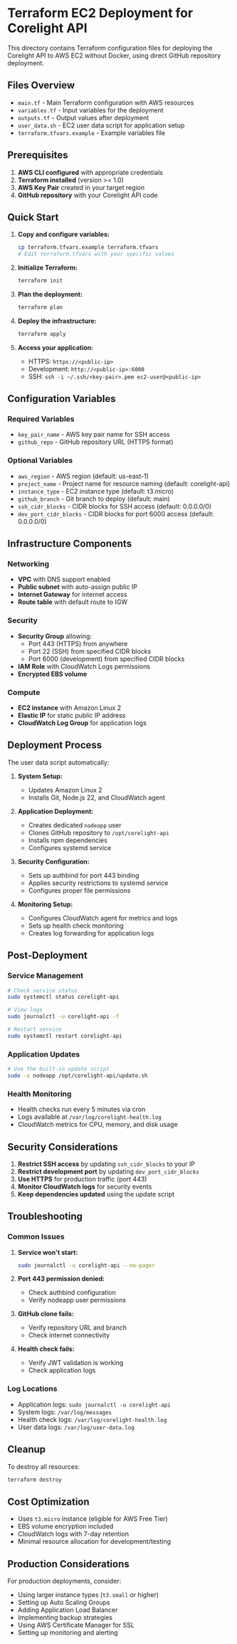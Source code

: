 # Terraform EC2 Deployment for Corelight API

This directory contains Terraform configuration files for deploying the Corelight API to AWS EC2 without Docker, using direct GitHub repository deployment.

## Files Overview

- `main.tf` - Main Terraform configuration with AWS resources
- `variables.tf` - Input variables for the deployment
- `outputs.tf` - Output values after deployment
- `user_data.sh` - EC2 user data script for application setup
- `terraform.tfvars.example` - Example variables file

## Prerequisites

1. **AWS CLI configured** with appropriate credentials
2. **Terraform installed** (version >= 1.0)
3. **AWS Key Pair** created in your target region
4. **GitHub repository** with your Corelight API code

## Quick Start

1. **Copy and configure variables:**
   ```bash
   cp terraform.tfvars.example terraform.tfvars
   # Edit terraform.tfvars with your specific values
   ```

2. **Initialize Terraform:**
   ```bash
   terraform init
   ```

3. **Plan the deployment:**
   ```bash
   terraform plan
   ```

4. **Deploy the infrastructure:**
   ```bash
   terraform apply
   ```

5. **Access your application:**
   - HTTPS: `https://<public-ip>`
   - Development: `http://<public-ip>:6000`
   - SSH: `ssh -i ~/.ssh/<key-pair>.pem ec2-user@<public-ip>`

## Configuration Variables

### Required Variables

- `key_pair_name` - AWS key pair name for SSH access
- `github_repo` - GitHub repository URL (HTTPS format)

### Optional Variables

- `aws_region` - AWS region (default: us-east-1)
- `project_name` - Project name for resource naming (default: corelight-api)
- `instance_type` - EC2 instance type (default: t3.micro)
- `github_branch` - Git branch to deploy (default: main)
- `ssh_cidr_blocks` - CIDR blocks for SSH access (default: 0.0.0.0/0)
- `dev_port_cidr_blocks` - CIDR blocks for port 6000 access (default: 0.0.0.0/0)

## Infrastructure Components

### Networking
- **VPC** with DNS support enabled
- **Public subnet** with auto-assign public IP
- **Internet Gateway** for internet access
- **Route table** with default route to IGW

### Security
- **Security Group** allowing:
  - Port 443 (HTTPS) from anywhere
  - Port 22 (SSH) from specified CIDR blocks
  - Port 6000 (development) from specified CIDR blocks
- **IAM Role** with CloudWatch Logs permissions
- **Encrypted EBS volume**

### Compute
- **EC2 instance** with Amazon Linux 2
- **Elastic IP** for static public IP address
- **CloudWatch Log Group** for application logs

## Deployment Process

The user data script automatically:

1. **System Setup:**
   - Updates Amazon Linux 2
   - Installs Git, Node.js 22, and CloudWatch agent

2. **Application Deployment:**
   - Creates dedicated `nodeapp` user
   - Clones GitHub repository to `/opt/corelight-api`
   - Installs npm dependencies
   - Configures systemd service

3. **Security Configuration:**
   - Sets up authbind for port 443 binding
   - Applies security restrictions to systemd service
   - Configures proper file permissions

4. **Monitoring Setup:**
   - Configures CloudWatch agent for metrics and logs
   - Sets up health check monitoring
   - Creates log forwarding for application logs

## Post-Deployment

### Service Management
```bash
# Check service status
sudo systemctl status corelight-api

# View logs
sudo journalctl -u corelight-api -f

# Restart service
sudo systemctl restart corelight-api
```

### Application Updates
```bash
# Use the built-in update script
sudo -u nodeapp /opt/corelight-api/update.sh
```

### Health Monitoring
- Health checks run every 5 minutes via cron
- Logs available at `/var/log/corelight-health.log`
- CloudWatch metrics for CPU, memory, and disk usage

## Security Considerations

1. **Restrict SSH access** by updating `ssh_cidr_blocks` to your IP
2. **Restrict development port** by updating `dev_port_cidr_blocks`
3. **Use HTTPS** for production traffic (port 443)
4. **Monitor CloudWatch logs** for security events
5. **Keep dependencies updated** using the update script

## Troubleshooting

### Common Issues

1. **Service won't start:**
   ```bash
   sudo journalctl -u corelight-api --no-pager
   ```

2. **Port 443 permission denied:**
   - Check authbind configuration
   - Verify nodeapp user permissions

3. **GitHub clone fails:**
   - Verify repository URL and branch
   - Check internet connectivity

4. **Health check fails:**
   - Verify JWT validation is working
   - Check application logs

### Log Locations
- Application logs: `sudo journalctl -u corelight-api`
- System logs: `/var/log/messages`
- Health check logs: `/var/log/corelight-health.log`
- User data logs: `/var/log/user-data.log`

## Cleanup

To destroy all resources:
```bash
terraform destroy
```

## Cost Optimization

- Uses `t3.micro` instance (eligible for AWS Free Tier)
- EBS volume encryption included
- CloudWatch logs with 7-day retention
- Minimal resource allocation for development/testing

## Production Considerations

For production deployments, consider:
- Using larger instance types (`t3.small` or higher)
- Setting up Auto Scaling Groups
- Adding Application Load Balancer
- Implementing backup strategies
- Using AWS Certificate Manager for SSL
- Setting up monitoring and alerting
